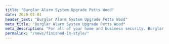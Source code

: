 ```yaml
---
title: "Burglar Alarm System Upgrade Petts Wood"
date: 2020-01-01
header_text: "Burglar Alarm System Upgrade Petts Wood"
meta_title: "Burglar Alarm System Upgrade Petts Wood"
meta_description: "For all of your home and business security. Burglar Alarm Servicing, Burglar Alarm Installation, Alarm Battery and CCTV. Call 020 8302 4065 or email us."
permalink: "/news/finished-in-style/"
---
```


